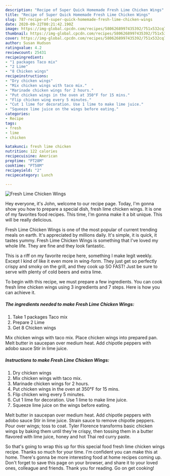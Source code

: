 ```yaml
---
description: "Recipe of Super Quick Homemade Fresh Lime Chicken Wings"
title: "Recipe of Super Quick Homemade Fresh Lime Chicken Wings"
slug: 787-recipe-of-super-quick-homemade-fresh-lime-chicken-wings
date: 2020-09-22T00:21:42.190Z
image: https://img-global.cpcdn.com/recipes/5806268997435392/751x532cq70/fresh-lime-chicken-wings-recipe-main-photo.jpg
thumbnail: https://img-global.cpcdn.com/recipes/5806268997435392/751x532cq70/fresh-lime-chicken-wings-recipe-main-photo.jpg
cover: https://img-global.cpcdn.com/recipes/5806268997435392/751x532cq70/fresh-lime-chicken-wings-recipe-main-photo.jpg
author: Susan Hudson
ratingvalue: 4.2
reviewcount: 25431
recipeingredient:
- "1 packages Taco mix"
- "2 Lime"
- "8 Chicken wings"
recipeinstructions:
- "Dry chicken wings"
- "Mix chicken wings with taco mix."
- "Marinade chicken wings for 2 hours."
- "Put chicken wings in the oven at 350°F for 15 mins."
- "Flip chicken wing every 5 minutes."
- "Cut 1 lime for decoration. Use 1 lime to make lime juice."
- "Squeeze lime juice on the wings before eating."
categories:
- Recipe
tags:
- fresh
- lime
- chicken

katakunci: fresh lime chicken 
nutrition: 122 calories
recipecuisine: American
preptime: "PT28M"
cooktime: "PT58M"
recipeyield: "2"
recipecategory: Lunch

---
```



![Fresh Lime Chicken Wings](https://img-global.cpcdn.com/recipes/5806268997435392/751x532cq70/fresh-lime-chicken-wings-recipe-main-photo.jpg)

Hey everyone, it's John, welcome to our recipe page. Today, I'm gonna show you how to prepare a special dish, fresh lime chicken wings. It is one of my favorites food recipes. This time, I'm gonna make it a bit unique. This will be really delicious.

Fresh Lime Chicken Wings is one of the most popular of current trending meals on earth. It's appreciated by millions daily. It's simple, it is quick, it tastes yummy. Fresh Lime Chicken Wings is something that I've loved my whole life. They are fine and they look fantastic.

This is a riff on my favorite recipe here, something I make legit weekly. Except I kind of like it even more in wing-form. They just get so perfectly crispy and smoky on the grill, and they cook up SO FAST! Just be sure to serve with plenty of cold beers and extra lime.


To begin with this recipe, we must prepare a few ingredients. You can cook fresh lime chicken wings using 3 ingredients and 7 steps. Here is how you can achieve it.

<!--inarticleads1-->

##### The ingredients needed to make Fresh Lime Chicken Wings:

1. Take 1 packages Taco mix
1. Prepare 2 Lime
1. Get 8 Chicken wings


Mix chicken wings with taco mix. Place chicken wings into prepared pan. Melt butter in saucepan over medium heat. Add chipotle peppers with adobo sauce Stir in lime juice. 

<!--inarticleads2-->

##### Instructions to make Fresh Lime Chicken Wings:

1. Dry chicken wings
1. Mix chicken wings with taco mix.
1. Marinade chicken wings for 2 hours.
1. Put chicken wings in the oven at 350°F for 15 mins.
1. Flip chicken wing every 5 minutes.
1. Cut 1 lime for decoration. Use 1 lime to make lime juice.
1. Squeeze lime juice on the wings before eating.


Melt butter in saucepan over medium heat. Add chipotle peppers with adobo sauce Stir in lime juice. Strain sauce to remove chipotle peppers. Pour over wings; toss to coat. Tyler Florence transforms basic chicken wings by baking them until they&#39;re crispy, then tossing them in a butter flavored with lime juice, honey and hot Thai red curry paste. 

So that's going to wrap this up for this special food fresh lime chicken wings recipe. Thanks so much for your time. I'm confident you can make this at home. There's gonna be more interesting food at home recipes coming up. Don't forget to save this page on your browser, and share it to your loved ones, colleague and friends. Thank you for reading. Go on get cooking!
